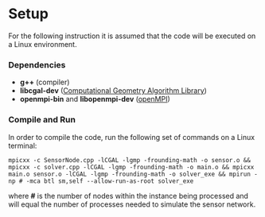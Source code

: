 # Setup

For the following instruction it is assumed that the code will be executed on a Linux environment.

### Dependencies

- **g++** (compiler)
- **libcgal-dev** ([Computational Geometry Algorithm Library](https://www.cgal.org/))
- **openmpi-bin** and **libopenmpi-dev** ([openMPI](https://www.open-mpi.org/))

### Compile and Run

In order to compile the code, run the following set of commands on a Linux terminal:

```shell
mpicxx -c SensorNode.cpp -lCGAL -lgmp -frounding-math -o sensor.o && mpicxx -c solver.cpp -lCGAL -lgmp -frounding-math -o main.o && mpicxx main.o sensor.o -lCGAL -lgmp -frounding-math -o solver_exe && mpirun -np # -mca btl sm,self --allow-run-as-root solver_exe
```

where **#** is the number of nodes within the instance being processed and will equal the number of processes needed to simulate the sensor network.
